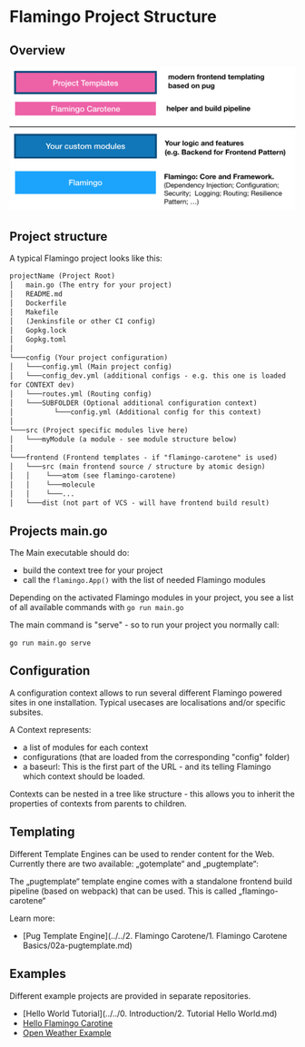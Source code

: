 # Flamingo Project Structure

## Overview

![project overview](flamingo-project-overview.png)

## Project structure

A typical Flamingo project looks like this:

```
projectName (Project Root)
│   main.go (The entry for your project)
│   README.md
│   Dockerfile
│   Makefile
│   (Jenkinsfile or other CI config)
│   Gopkg.lock
│   Gopkg.toml
│
└───config (Your project configuration)
│   └───config.yml (Main project config)
│   └───config_dev.yml (additional configs - e.g. this one is loaded for CONTEXT dev)
│   └───routes.yml (Routing config)
│   └───SUBFOLDER (Optional additional configuration context)
│          └───config.yml (Additional config for this context)       
│   
└───src (Project specific modules live here)
│   └───myModule (a module - see module structure below)
│
└───frontend (Frontend templates - if "flamingo-carotene" is used)
│   └───src (main frontend source / structure by atomic design)
│   │    └───atom (see flamingo-carotene)
│   │    └───molecule
│   │    └───...
│   └───dist (not part of VCS - will have frontend build result)

```

## Projects main.go

The Main executable should do:

* build the context tree for your project
* call the `flamingo.App()` with the list of needed Flamingo modules

Depending on the activated Flamingo modules in your project, you see a list of all available commands with
`go run main.go`

The main command is "serve" - so to run your project you normally call:

`go run main.go serve`

## Configuration

A configuration context allows to run several different Flamingo powered sites in one installation.
Typical usecases are localisations and/or specific subsites.

A Context represents:

* a list of modules for each context
* configurations (that are loaded from the corresponding "config" folder)
* a baseurl: This is the first part of the URL - and its telling Flamingo which context should be loaded.

Contexts can be nested in a tree like structure - this allows you to inherit the properties of contexts from parents to children.

## Templating

Different Template Engines can be used to render content for the Web.   
Currently there are two available: „gotemplate“ and „pugtemplate“:

The „pugtemplate“ template engine comes with a standalone frontend build pipeline (based on webpack) that can be used. This is called „flamingo-carotene“

Learn more:

* [Pug Template Engine](../../2. Flamingo Carotene/1. Flamingo Carotene Basics/02a-pugtemplate.md)

## Examples

Different example projects are provided in separate repositories.

[todo]: <> (list of example projects!)

* [Hello World Tutorial](../../0. Introduction/2. Tutorial Hello World.md)
* [Hello Flamingo Carotine]()
* [Open Weather Example]()
